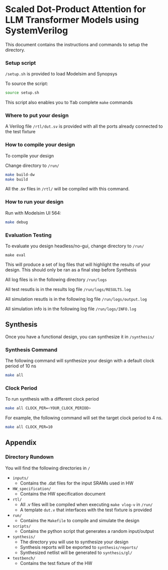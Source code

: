 # Scaled Dot-Product Attention for LLM Transformer Models using SystemVerilog
This document contains the instructions and commands to setup the directory.

### Setup script

```/setup.sh``` is provided to load Modelsim and Synopsys

To source the script:
```bash
source setup.sh
```
This script also enables you to <kbd>Tab</kbd> complete ```make``` commands

### Where to put your design

A Verilog file ```/rtl/dut.sv``` is provided with all the ports already connected to the test fixture

### How to compile your design

To compile your design

Change directory to ```/run/``` 

```bash
make build-dw
make build
```

All the .sv files in ```/rtl/``` will be compiled with this command.

### How to run your design

Run with Modelsim UI 564:
```bash
make debug
```

### Evaluation Testing
To evaluate you design headless/no-gui, change directory to ```/run/```
```
make eval
```
This will produce a set of log files that will highlight the results of your design. This should only be ran as a final step before Synthesis

All log files is in the following directory ```/run/logs```

All test resutls is in the results log file ```/run/logs/RESULTS.log```

All simulation resutls is in the following log file ```/run/logs/output.log```

All simulation info is in the following log file ```/run/logs/INFO.log```

## Synthesis

Once you have a functional design, you can synthesize it in ```/synthesis/```

### Synthesis Command
The following command will synthesize your design with a default clock period of 10 ns
```bash
make all
```
### Clock Period

To run synthesis with a different clock period
```bash
make all CLOCK_PER=<YOUR_CLOCK_PERIOD>
```
For example, the following command will set the target clock period to 4 ns.

```bash
make all CLOCK_PER=10
```

## Appendix

### Directory Rundown

You will find the following directories in ```/```

* ```inputs/``` 
  * Contains the .dat files for the input SRAMs used in HW 
* ```HW_specification/```
  * Contains the HW specification document
* ```rtl/```
  * All .v files will be compiled when executing ```make vlog-v``` in ```/run/```
  * A template ```dut.v``` that interfaces with the test fixture is provided
* ```run/```
  * Contains the ```Makefile``` to compile and simulate the design
* ```scripts/```
  * Contains the python script that generates a random input/output
* ```synthesis/```
  * The directory you will use to synthesize your design
  * Synthesis reports will be exported to ```synthesis/reports/```
  * Synthesized netlist will be generated to ```synthesis/gl/```
* ```testbench/```
  * Contains the test fixture of the HW


